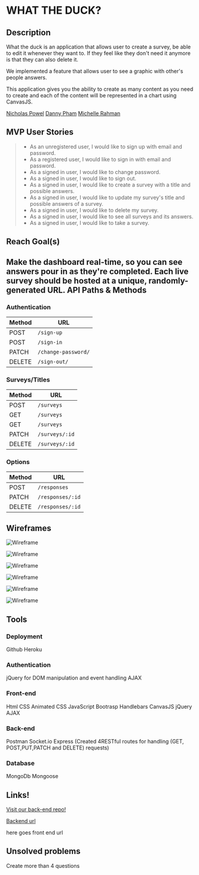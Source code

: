 # WHAT THE DUCK?

## Description
What the duck is an application that allows user to create a survey, be able to edit it whenever they want to. If they feel like they don't need it anymore is that they can also delete it.

We implemented a feature that allows user to see a graphic with other's people answers.

This application gives you the ability to create as many content as you need to create and each of the content will be represented in a chart using CanvasJS.


[Nicholas Powel](https://github.com/orgs/team-duck/people/nicholaspowel)
[Danny Pham](https://github.com/orgs/team-duck/people/dnnyp)
[Michelle Rahman](https://github.com/MichelleRahman21)


## MVP User Stories

> - As an unregistered user, I would like to sign up with email and password.
> - As a registered user, I would like to sign in with email and password.
> - As a signed in user, I would like to change password.
> - As a signed in user, I would like to sign out.
> - As a signed in user, I would like to create a survey with a title and possible answers.
> - As a signed in user, I would like to update my survey's title and possible answers of a survey.
> - As a signed in user, I would like to delete my survey.
> - As a signed in user, I would like to see all surveys and its answers.
> - As a signed in user, I would like to take a survey.

## Reach Goal(s)
Make the dashboard real-time, so you can see answers pour in as they're completed.
Each live survey should be hosted at a unique, randomly-generated URL.
API Paths & Methods
------
### Authentication

| Method | URL
|--------|------------------------
| POST   | `/sign-up`
| POST   | `/sign-in`
| PATCH  | `/change-password/`
| DELETE | `/sign-out/`

### Surveys/Titles

| Method   | URL
|--------|------------------------
| POST   | `/surveys`
| GET    | `/surveys`
| GET    | `/surveys`
| PATCH  | `/surveys/:id`
| DELETE | `/surveys/:id`

### Options

| Method   | URL
|--------|------------------------
| POST   | `/responses`
| PATCH  | `/responses/:id`
| DELETE | `/responses/:id`

## Wireframes
![Wireframe](https://i.imgur.com/6GJLI99.png)

![Wireframe](https://i.imgur.com/uoD9G9K.png)

![Wireframe](https://i.imgur.com/VUqbzX3.png)

![Wireframe](https://i.imgur.com/Nb9PLRR.png)

![Wireframe](https://i.imgur.com/PcNw9ew.png)

![Wireframe](https://i.imgur.com/7gzVFcu.png)
## Tools

### Deployment

Github
Heroku

### Authentication

jQuery for DOM manipulation and event handling
AJAX

### Front-end
Html
CSS
Animated CSS
JavaScript
Bootrasp
Handlebars
CanvasJS
jQuery
AJAX

### Back-end
Postman
Socket.io
Express (Created 4RESTful routes for handling (GET, POST,PUT,PATCH and DELETE) requests)

### Database
MongoDb
Mongoose  

## Links!

[Visit our back-end repo!](https://github.com/team-duck/backend-duck)

[Backend url](https://still-scrubland-32932.herokuapp.com/)

here goes front end url

## Unsolved problems
Create more than 4 questions
